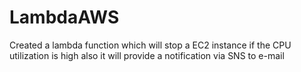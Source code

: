 # LambdaAWS
Created a lambda function which will stop a EC2 instance if the CPU utilization is high also it will provide a notification via SNS to e-mail
